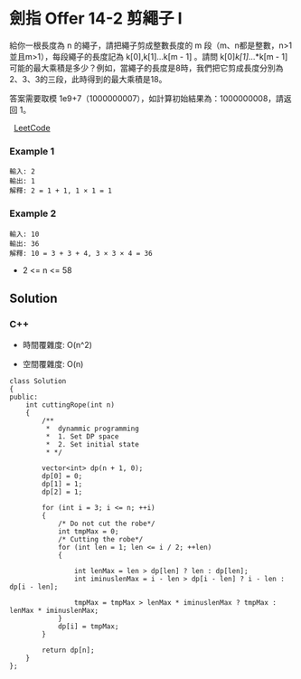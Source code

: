 # 劍指 Offer 14-2 剪繩子 I

給你一根長度為 n 的繩子，請把繩子剪成整數長度的 m 段（m、n都是整數，n>1並且m>1），每段繩子的長度記為 k[0],k[1]...k[m - 1] 。請問 k[0]*k[1]*...*k[m - 1] 可能的最大乘積是多少？例如，當繩子的長度是8時，我們把它剪成長度分別為2、3、3的三段，此時得到的最大乘積是18。

答案需要取模 1e9+7（1000000007），如計算初始結果為：1000000008，請返回 1。

 
[LeetCode](https://leetcode-cn.com/problems/ian-sheng-zi-ii-lcof/)


### Example 1
```
輸入: 2
輸出: 1
解釋: 2 = 1 + 1, 1 × 1 = 1
```

### Example 2
```
輸入: 10
輸出: 36
解釋: 10 = 3 + 3 + 4, 3 × 3 × 4 = 36
```

* 2 <= n <= 58

## Solution  


### C++

* 時間覆雜度: O(n^2) 

* 空間覆雜度: O(n) 

```
class Solution
{
public:
    int cuttingRope(int n)
    {
        /**
         *  dynammic programming
         *  1. Set DP space
         *  2. Set initial state
         * */

        vector<int> dp(n + 1, 0);
        dp[0] = 0;
        dp[1] = 1;
        dp[2] = 1;

        for (int i = 3; i <= n; ++i)
        {
            /* Do not cut the robe*/
            int tmpMax = 0;
            /* Cutting the robe*/
            for (int len = 1; len <= i / 2; ++len)
            {
                
                int lenMax = len > dp[len] ? len : dp[len];
                int iminuslenMax = i - len > dp[i - len] ? i - len : dp[i - len];

                tmpMax = tmpMax > lenMax * iminuslenMax ? tmpMax : lenMax * iminuslenMax;
            }
            dp[i] = tmpMax;
        }

        return dp[n];
    }
};
```
